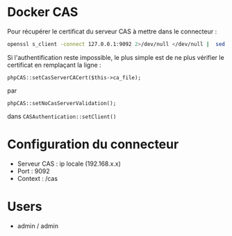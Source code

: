 # Docker CAS


Pour récupérer le certificat du serveur CAS à mettre dans le connecteur :

```bash
openssl s_client -connect 127.0.0.1:9092 2>/dev/null </dev/null |  sed -ne '/-BEGIN CERTIFICATE-/,/-END CERTIFICATE-/p' > /tmp/cert.pem
```

Si l'authentification reste impossible, le plus simple est de ne plus vérifier le certificat en remplaçant la ligne :
```
phpCAS::setCasServerCACert($this->ca_file);
```
par 
```
phpCAS::setNoCasServerValidation();
```

dans `CASAuthentication::setClient()`


# Configuration du connecteur

* Serveur CAS : ip locale (192.168.x.x)
* Port : 9092
* Context : /cas

# Users

* admin / admin
